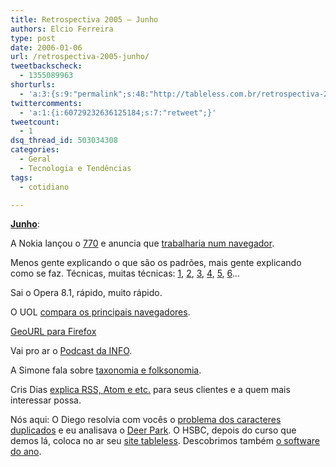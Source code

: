 ```yaml
---
title: Retrospectiva 2005 – Junho
authors: Elcio Ferreira
type: post
date: 2006-01-06
url: /retrospectiva-2005-junho/
tweetbackscheck:
  - 1355089963
shorturls:
  - 'a:3:{s:9:"permalink";s:48:"http://tableless.com.br/retrospectiva-2005-junho";s:7:"tinyurl";s:26:"http://tinyurl.com/42x7lrg";s:4:"isgd";s:19:"http://is.gd/UW0aOh";}'
twittercomments:
  - 'a:1:{i:60729232636125184;s:7:"retweet";}'
tweetcount:
  - 1
dsq_thread_id: 503034308
categories:
  - Geral
  - Tecnologia e Tendências
tags:
  - cotidiano

---
```

**[Junho][1]**:

A Nokia lançou o [770][2] e anuncia que [trabalharia num navegador][3].

Menos gente explicando o que são os padrões, mais gente explicando como se faz. Técnicas, muitas técnicas: [1][4], [2][5], [3][6], [4][7], [5][8], [6][9]&#8230;

Sai o Opera 8.1, rápido, muito rápido.

O UOL [compara os principais navegadores][10].

[GeoURL para Firefox][11]

Vai pro ar o [Podcast da INFO][12].

A Simone fala sobre [taxonomia e folksonomia][13].

Cris Dias [explica RSS, Atom e etc.][14] para seus clientes e a quem mais interessar possa.

Nós aqui: O Diego resolvia com vocês o [problema dos caracteres duplicados][15] e eu analisava o [Deer Park][16]. O HSBC, depois do curso que demos lá, coloca no ar seu [site tableless][17]. Descobrimos também [o software do ano][18].

 [1]: http://tableless.com.br/2005/06/
 [2]: http://europe.nokia.com/nokia/0,,75023,00.html
 [3]: http://info.abril.com.br/aberto/infonews/062005/13062005-0.shl
 [4]: http://www.stunicholls.myby.co.uk/layouts/frame.html
 [5]: http://www.stylegala.com/articles/no_more_css_hacks.htm
 [6]: http://www.tanfa.co.uk/css/examples/css-dropdown-menus.asp
 [7]: http://www.tanfa.co.uk/css/examples/menu/tutorial-v.asp
 [8]: http://www.seoconsultants.com/css/menus/horizontal/
 [9]: http://www.tjkdesign.com/articles/dropdown/demo.asp
 [10]: http://tecnologia.uol.com.br/especiais/ultnot/2005/06/22/ult2888u46.jhtm
 [11]: https://addons.mozilla.org/extensions/moreinfo.php?id=530
 [12]: http://info.abril.com.br/podcast/
 [13]: http://simonevb.com/blog/2005/06/tags_are_the_new_black.htm
 [14]: http://www.vilago.com.br/node/54
 [15]: http://tableless.com.br/probleminha_caractere_duplicado
 [16]: http://blog.elcio.com.br/o_que_ha_de_novo_no_novo_firefox_o_deerpark_alpha_1/
 [17]: http://www.hsbc.com.br/
 [18]: https://addons.mozilla.org/extensions/moreinfo.php?application=firefox&category=Entertainment&numpg=10&id=554